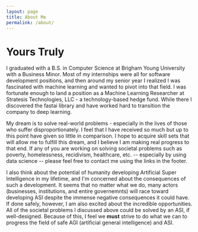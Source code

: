 ```yaml
---
layout: page
title: About Me
permalink: /about/
---
```


# Yours Truly
I graduated with a B.S. in Computer Science at Brigham Young University with a Business Minor. Most of my internships were all for software development positions, and then around my senior year I realized I was fascinated with machine learning and wanted to pivot into that field. I was fortunate enough to land a position as a Machine Learning Researcher at Stratesis Technologies, LLC - a technology-based hedge fund. While there I discovered the fastai library and have worked hard to transition the company to deep learning.

My dream is to solve real-world problems - especially in the lives of those who suffer disproportionately. I feel that I have  received so much but up to this point have given so little in comparison. I hope to acquire skill sets that will allow me to fulfill this dream, and I believe I am making real progress to that end. If any of you are working on solving societal problems such as poverty, homelessness, recidivism, healthcare, etc. -- especially by using data science -- please feel free to contact me using the links in the footer.

I also think about the potential of humanity developing Artificial Super Intelligence in my lifetime, and I'm concerned about the consequences of such a development. It seems that no matter what we do, many actors (businesses, institutions, and entire governemnts) will race toward developing ASI despite the immense negative consequences it could have. If done safely, however, I am also excited about the incredible opportunities. All of the societal problems I discussed above could be solved by an ASI, if well-designed. Because of this, I feel we **must** strive to do what we can to progress the field of safe AGI (artificial general intelligence) and ASI.

